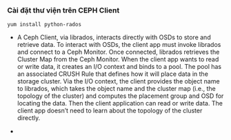 


### Cài đặt thư viện trên CEPH Client



```
yum install python-rados
```


- A Ceph Client, via librados, interacts directly with OSDs to store and retrieve data. To interact with OSDs, the client app must invoke librados and connect to a Ceph Monitor. Once connected, librados retrieves the Cluster Map from the Ceph Monitor. When the client app wants to read or write data, it creates an I/O context and binds to a pool. The pool has an associated CRUSH Rule that defines how it will place data in the storage cluster. Via the I/O context, the client provides the object name to librados, which takes the object name and the cluster map (i.e., the topology of the cluster) and computes the placement group and OSD for locating the data. Then the client application can read or write data. The client app doesn’t need to learn about the topology of the cluster directly.


- 